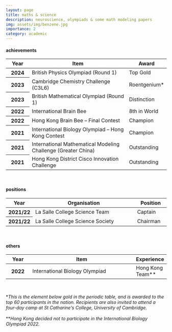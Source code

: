 ```yaml
---
layout: page
title: maths & science
description: neuroscience, olympiads & some math modeling papers
img: assets/img/benzene.jpg
importance: 2
category: academic
---
```


<h4 id="achievements">achievements</h4>

<table class="table table-hover table-sm">
  <colgroup>
    <col style="width:15%">
    <col style="width:65%">
    <col style="width:20%">
  </colgroup>
  <thead>
    <tr>
      <th scope="col">Year</th>
      <th scope="col">Item</th>
      <th scope="col">Award</th>
    </tr>
  </thead>
  <tbody>
    <tr>
      <th class="font-weight-bold" scope="row">2024</th>
      <td>British Physics Olympiad (Round 1)</td>
      <td>Top Gold</td>
    </tr>
    <tr>
      <th class="font-weight-bold" scope="row">2023</th>
      <td>Cambridge Chemistry Challenge (C3L6)</td>
      <td>Roentgenium*</td>
    </tr>
    <tr>
      <th class="font-weight-bold" scope="row">2023</th>
      <td>British Mathematical Olympiad (Round 1)</td>
      <td>Distinction</td>
    </tr>
    <tr>
      <th class="font-weight-bold" scope="row">2022</th>
      <td>International Brain Bee</td>
      <td>8th in World</td>
    </tr>
    <tr>
      <th class="font-weight-bold" scope="row">2022</th>
      <td>Hong Kong Brain Bee – Final Contest</td>
      <td>Champion</td>
    </tr>
    <tr>
      <th class="font-weight-bold" scope="row">2021</th>
      <td>International Biology Olympiad – Hong Kong Contest</td>
      <td>Champion</td>
    </tr>
    <tr>
      <th class="font-weight-bold" scope="row">2021</th>
      <td>International Mathematical Modeling Challenge (Greater China)</td>
      <td>Outstanding</td>
    </tr>
    <tr>
      <th class="font-weight-bold" scope="row">2021</th>
      <td>Hong Kong District Cisco Innovation Challenge</td>
      <td>Outstanding</td>
    </tr>
    
  </tbody>
</table>
<br>

<h4 id="positions">positions</h4>

<table class="table table-hover table-sm">
  <colgroup>
    <col style="width:15%">
    <col style="width:65%">
    <col style="width:20%">
  </colgroup>
  <thead>
    <tr>
      <th scope="col">Year</th>
      <th scope="col">Organisation</th>
      <th scope="col">Position</th>
    </tr>
  </thead>
  <tbody>
    <tr>
      <th class="font-weight-bold" scope="row">2021/22</th>
      <td>La Salle College Science Team</td>
      <td>Captain</td>
    </tr>
    <tr>
      <th class="font-weight-bold" scope="row">2021/22</th>
      <td>La Salle College Science Society</td>
      <td>Chairman</td>
    </tr>
  </tbody>
</table>

<br>

<h4 id="others">others</h4>

<table class="table table-hover table-sm">
  <colgroup>
    <col style="width:15%">
    <col style="width:65%">
    <col style="width:20%">
  </colgroup>
  <thead>
    <tr>
      <th scope="col">Year</th>
      <th scope="col">Item</th>
      <th scope="col">Experience</th>
    </tr>
  </thead>
  <tbody>
    <tr>
      <th class="font-weight-bold" scope="row">2022</th>
      <td>International Biology Olympiad</td>
      <td>Hong Kong Team**</td>
    </tr>
  </tbody>
</table>

<br>

<p>
*<i>This is the element below gold in the periodic table, and is awarded to the top 60 participants in the nation. Recipients are also invited to attend a four-day camp at St Catharine's College, University of Cambridge.</i>
<br><br>
**<i>Hong Kong decided not to participate in the International Biology Olympiad 2022.</i>
</p>